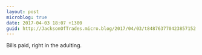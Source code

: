 ```yaml
---
layout: post
microblog: true
date: 2017-04-03 18:07 +1300
guid: http://JacksonOfTrades.micro.blog/2017/04/03/t848763770423857152.html
---
```

Bills paid, right in the adulting.
